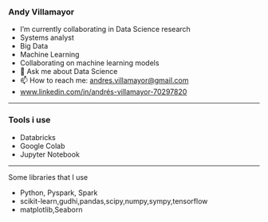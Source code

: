 

### Andy Villamayor ###
- I’m currently collaborating in Data Science research
- Systems analyst
- Big Data
- Machine Learning
- Collaborating on machine learning models
- 💬 Ask me about Data Science 
- 📫 How to reach me: andres.villamayor@gmail.com
- www.linkedin.com/in/andrés-villamayor-70297820
***
### Tools i use ###
- Databricks
- Google Colab
- Jupyter Notebook
***
Some libraries that I use 
- Python, Pyspark, Spark
- scikit-learn,gudhi,pandas,scipy,numpy,sympy,tensorflow
- matplotlib,Seaborn
